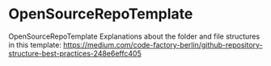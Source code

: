 # OpenSourceRepoTemplate
OpenSourceRepoTemplate
Explanations about the folder and file structures in this template:
https://medium.com/code-factory-berlin/github-repository-structure-best-practices-248e6effc405
